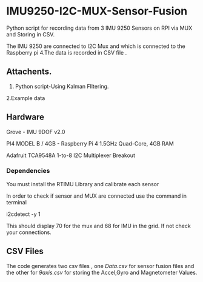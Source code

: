 # IMU9250-I2C-MUX-Sensor-Fusion
Python script for recording data from 3 IMU 9250 Sensors on RPI via MUX and Storing in CSV.

The IMU 9250 are connected to I2C Mux and  which is connected to the Raspberry pi 4.The data is recorded in CSV file .

## Attachents.

1. Python script-Using Kalman Flltering.

2.Example data
 
## Hardware
Grove - IMU 9DOF v2.0

PI4 MODEL B / 4GB - Raspberry Pi 4 1.5GHz Quad-Core, 4GB RAM

Adafruit TCA9548A 1-to-8 I2C Multiplexer Breakout

### Dependencies
You must install the RTIMU Library and calibrate each sensor

In order to check if sensor and MUX are connected use the command  in terminal

i2cdetect -y 1

This should display 70 for the mux and  68 for IMU in the grid.
If not check your connections.

## CSV Files
The code generates two csv files , one *Data.csv* for sensor fusion files and the other for *9axis.csv* for storing the Accel,Gyro and Magnetometer Values.


